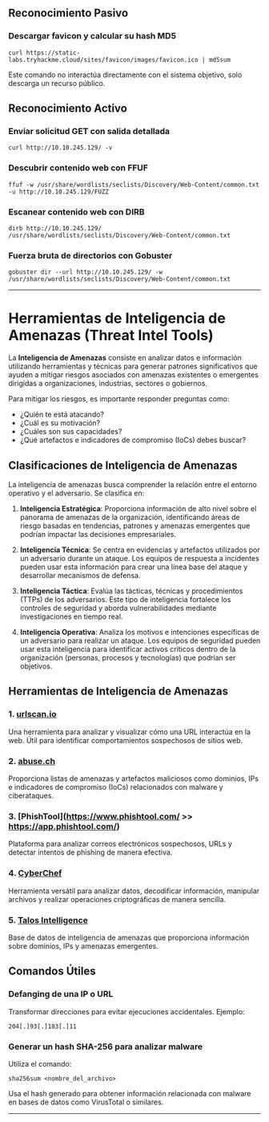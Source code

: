 ## Reconocimiento Pasivo

### Descargar favicon y calcular su hash MD5
```
curl https://static-labs.tryhackme.cloud/sites/favicon/images/favicon.ico | md5sum
```
Este comando no interactúa directamente con el sistema objetivo, solo descarga un recurso público.

## Reconocimiento Activo

### Enviar solicitud GET con salida detallada
```
curl http://10.10.245.129/ -v
```

### Descubrir contenido web con FFUF
```
ffuf -w /usr/share/wordlists/seclists/Discovery/Web-Content/common.txt -u http://10.10.245.129/FUZZ
```

### Escanear contenido web con DIRB
```
dirb http://10.10.245.129/ /usr/share/wordlists/seclists/Discovery/Web-Content/common.txt
```

### Fuerza bruta de directorios con Gobuster
```
gobuster dir --url http://10.10.245.129/ -w /usr/share/wordlists/seclists/Discovery/Web-Content/common.txt
```



-----
# Herramientas de Inteligencia de Amenazas (Threat Intel Tools)

La **Inteligencia de Amenazas** consiste en analizar datos e información utilizando herramientas y técnicas para generar patrones significativos que ayuden a mitigar riesgos asociados con amenazas existentes o emergentes dirigidas a organizaciones, industrias, sectores o gobiernos.

Para mitigar los riesgos, es importante responder preguntas como:

- ¿Quién te está atacando?
- ¿Cuál es su motivación?
- ¿Cuáles son sus capacidades?
- ¿Qué artefactos e indicadores de compromiso (IoCs) debes buscar?

## Clasificaciones de Inteligencia de Amenazas
La inteligencia de amenazas busca comprender la relación entre el entorno operativo y el adversario. Se clasifica en:

1. **Inteligencia Estratégica**: Proporciona información de alto nivel sobre el panorama de amenazas de la organización, identificando áreas de riesgo basadas en tendencias, patrones y amenazas emergentes que podrían impactar las decisiones empresariales.

2. **Inteligencia Técnica**: Se centra en evidencias y artefactos utilizados por un adversario durante un ataque. Los equipos de respuesta a incidentes pueden usar esta información para crear una línea base del ataque y desarrollar mecanismos de defensa.

3. **Inteligencia Táctica**: Evalúa las tácticas, técnicas y procedimientos (TTPs) de los adversarios. Este tipo de inteligencia fortalece los controles de seguridad y aborda vulnerabilidades mediante investigaciones en tiempo real.

4. **Inteligencia Operativa**: Analiza los motivos e intenciones específicas de un adversario para realizar un ataque. Los equipos de seguridad pueden usar esta inteligencia para identificar activos críticos dentro de la organización (personas, procesos y tecnologías) que podrían ser objetivos.

## Herramientas de Inteligencia de Amenazas

### 1. [urlscan.io](https://urlscan.io/)
Una herramienta para analizar y visualizar cómo una URL interactúa en la web. Útil para identificar comportamientos sospechosos de sitios web.

### 2. [abuse.ch](https://abuse.ch/)
Proporciona listas de amenazas y artefactos maliciosos como dominios, IPs e indicadores de compromiso (IoCs) relacionados con malware y ciberataques.

### 3. [PhishTool](https://www.phishtool.com/ >> https://app.phishtool.com/)
Plataforma para analizar correos electrónicos sospechosos, URLs y detectar intentos de phishing de manera efectiva.

### 4. [CyberChef](https://cyberchef.io/)
Herramienta versátil para analizar datos, decodificar información, manipular archivos y realizar operaciones criptográficas de manera sencilla.

### 5. [Talos Intelligence](https://talosintelligence.com/)
Base de datos de inteligencia de amenazas que proporciona información sobre dominios, IPs y amenazas emergentes.

## Comandos Útiles

### Defanging de una IP o URL
Transformar direcciones para evitar ejecuciones accidentales. Ejemplo:

```
204[.]93[.]183[.]11
```

### Generar un hash SHA-256 para analizar malware
Utiliza el comando:

```
sha256sum <nombre_del_archivo>
```

Usa el hash generado para obtener información relacionada con malware en bases de datos como VirusTotal o similares.

---
